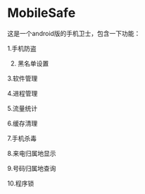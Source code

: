 # MobileSafe
这是一个android版的手机卫士，包含一下功能：

1.手机防盗 

2. 黑名单设置 

3.软件管理 

4.进程管理 

5.流量统计 

6.缓存清理 

7.手机杀毒 

8.来电归属地显示 

9.号码归属地查询 

10.程序锁


